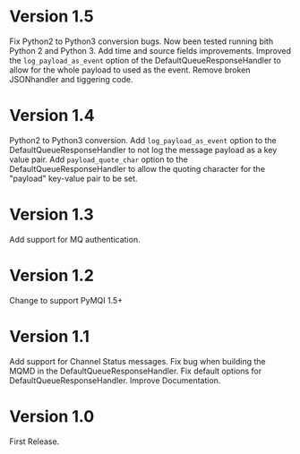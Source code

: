 # Version 1.5

Fix Python2 to Python3 conversion bugs.  Now been tested running bith Python 2 and Python 3.
Add time and source fields improvements.  Improved the `log_payload_as_event` option of the DefaultQueueResponseHandler to allow for the whole payload to used as the event.
Remove broken JSONhandler and tiggering code.

# Version 1.4

Python2 to Python3 conversion. 
Add `log_payload_as_event` option to the DefaultQueueResponseHandler to not log the message payload as a key value pair.
Add `payload_quote_char` option to the DefaultQueueResponseHandler to allow the quoting character for the "payload" key-value pair to be set.

# Version 1.3

Add support for MQ authentication.

# Version 1.2

Change to support PyMQI 1.5+

# Version 1.1

Add support for Channel Status messages.
Fix bug when building the MQMD in the DefaultQueueResponseHandler.
Fix default options for DefaultQueueResponseHandler.
Improve Documentation.

# Version 1.0

First Release.



